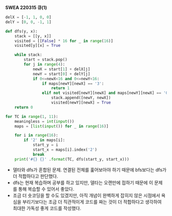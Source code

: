 __SWEA 220315 큐(1)__

```python
delX = [-1, 1, 0, 0]
delY = [0, 0, -1, 1]

def dfs(y, x):
    stack = [[y, x]]
    visited = [[False] * 16 for _ in range(16)]
    visited[y][x] = True

    while stack:
        start = stack.pop()
        for j in range(4):
            newX = start[1] + delX[j]
            newY = start[0] + delY[j]
            if 0<=newX<16 and 0<=newY<16:
                if maps[newY][newX] == '3':
                    return 1
                elif not visited[newY][newX] and maps[newY][newX] == '0':
                    stack.append([newY, newX])
                    visited[newY][newX] = True
    return 0

for TC in range(1, 11):
    meaningless = int(input())
    maps = [list(input()) for _ in range(16)]

    for i in range(16):
        if '2' in maps[i]:
            start_y = i
            start_x = maps[i].index('2')
            break
    print('#{} {}' .format(TC, dfs(start_y, start_x)))
```

- 델타와 dfs가 혼합된 문제. 연결된 전체를 훑어보아야 하기 때문에 bfs보다는 dfs가 더 적합하다고 판단했다.
- dfs는 현재 복습하며 공부를 하고 있지만, 델타는 오랜만에 접하기 때문에 이 문제를 통해 복습할 수 있어서 좋았다.
- 조금 더 숏코딩을 할 수도 있겠지만, 아직 개념이 완벽하게 잡히지 않은 시점에서 욕심을 부리기보다는 조금 더 직관적이게 코드를 짜는 것이 더 적합하다고 생각하여 최대한 가독성 좋게 코드를 작성했다.